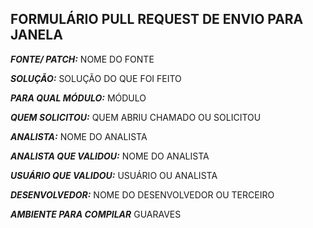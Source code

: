 <h2>FORMULÁRIO PULL REQUEST DE ENVIO PARA JANELA</h2>

<i><b>FONTE/ PATCH:</b></i> NOME DO FONTE

<i><b>SOLUÇÃO:</b></i> SOLUÇÃO DO QUE FOI FEITO

<i><b>PARA QUAL MÓDULO:</b></i> MÓDULO

<i><b>QUEM SOLICITOU:</b></i> QUEM ABRIU CHAMADO OU SOLICITOU

<i><b>ANALISTA:</b></i> NOME DO ANALISTA

<i><b>ANALISTA QUE VALIDOU:</b></i> NOME DO ANALISTA

<i><b>USUÁRIO QUE VALIDOU:</b></i> USUÁRIO OU ANALISTA

<i><b>DESENVOLVEDOR:</b></i> NOME DO DESENVOLVEDOR OU TERCEIRO

<i><b>AMBIENTE PARA COMPILAR</b></i> GUARAVES

